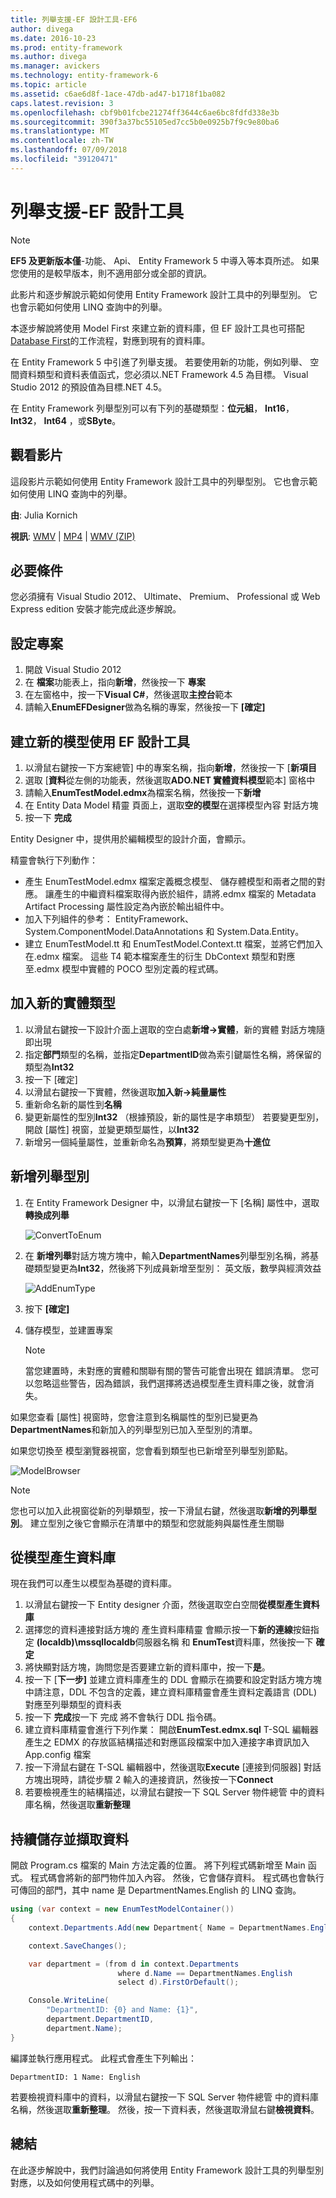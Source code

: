 ```yaml
---
title: 列舉支援-EF 設計工具-EF6
author: divega
ms.date: 2016-10-23
ms.prod: entity-framework
ms.author: divega
ms.manager: avickers
ms.technology: entity-framework-6
ms.topic: article
ms.assetid: c6ae6d8f-1ace-47db-ad47-b1718f1ba082
caps.latest.revision: 3
ms.openlocfilehash: cbf9b01fcbe21274ff3644c6ae6bc8fdfd338e3b
ms.sourcegitcommit: 390f3a37bc55105ed7cc5b0e0925b7f9c9e80ba6
ms.translationtype: MT
ms.contentlocale: zh-TW
ms.lasthandoff: 07/09/2018
ms.locfileid: "39120471"
---
```

# <a name="enum-support---ef-designer"></a>列舉支援-EF 設計工具
> [!NOTE]
> **EF5 及更新版本僅**-功能、 Api、 Entity Framework 5 中導入等本頁所述。 如果您使用的是較早版本，則不適用部分或全部的資訊。

此影片和逐步解說示範如何使用 Entity Framework 設計工具中的列舉型別。 它也會示範如何使用 LINQ 查詢中的列舉。

本逐步解說將使用 Model First 來建立新的資料庫，但 EF 設計工具也可搭配[Database First](~/ef6/modeling/designer/workflows/database-first.md)的工作流程，對應到現有的資料庫。

在 Entity Framework 5 中引進了列舉支援。 若要使用新的功能，例如列舉、 空間資料類型和資料表值函式，您必須以.NET Framework 4.5 為目標。 Visual Studio 2012 的預設值為目標.NET 4.5。

在 Entity Framework 列舉型別可以有下列的基礎類型：**位元組**， **Int16**， **Int32**， **Int64** ，或**SByte**。

## <a name="watch-the-video"></a>觀看影片
這段影片示範如何使用 Entity Framework 設計工具中的列舉型別。 它也會示範如何使用 LINQ 查詢中的列舉。

**由**: Julia Kornich

**視訊**: [WMV](http://download.microsoft.com/download/0/7/A/07ADECC9-7893-415D-9F20-8B97D46A37EC/HDI-ITPro-MSDN-winvideo-enumwithdesiger.wmv) | [MP4](http://download.microsoft.com/download/0/7/A/07ADECC9-7893-415D-9F20-8B97D46A37EC/HDI-ITPro-MSDN-mp4video-enumwithdesiger.m4v) | [WMV (ZIP)](http://download.microsoft.com/download/0/7/A/07ADECC9-7893-415D-9F20-8B97D46A37EC/HDI-ITPro-MSDN-winvideo-enumwithdesiger.zip)

## <a name="pre-requisites"></a>必要條件

您必須擁有 Visual Studio 2012、 Ultimate、 Premium、 Professional 或 Web Express edition 安裝才能完成此逐步解說。

## <a name="set-up-the-project"></a>設定專案

1.  開啟 Visual Studio 2012
2.  在 **檔案**功能表上，指向**新增**，然後按一下 **專案**
3.  在左窗格中，按一下**Visual C\#**，然後選取**主控台**範本
4.  請輸入**EnumEFDesigner**做為名稱的專案，然後按一下 **[確定]**

## <a name="create-a-new-model-using-the-ef-designer"></a>建立新的模型使用 EF 設計工具

1.  以滑鼠右鍵按一下方案總管] 中的專案名稱，指向**新增**，然後按一下 [**新項目**
2.  選取 [**資料**從左側的功能表，然後選取**ADO.NET 實體資料模型**範本] 窗格中
3.  請輸入**EnumTestModel.edmx**為檔案名稱，然後按一下**新增**
4.  在 Entity Data Model 精靈 頁面上，選取**空的模型**在選擇模型內容 對話方塊
5.  按一下 **完成**

Entity Designer 中，提供用於編輯模型的設計介面，會顯示。

精靈會執行下列動作：

-   產生 EnumTestModel.edmx 檔案定義概念模型、 儲存體模型和兩者之間的對應。 讓產生的中繼資料檔案取得內嵌於組件，請將.edmx 檔案的 Metadata Artifact Processing 屬性設定為內嵌於輸出組件中。
-   加入下列組件的參考： EntityFramework、 System.ComponentModel.DataAnnotations 和 System.Data.Entity。
-   建立 EnumTestModel.tt 和 EnumTestModel.Context.tt 檔案，並將它們加入在.edmx 檔案。 這些 T4 範本檔案產生的衍生 DbContext 類型和對應至.edmx 模型中實體的 POCO 型別定義的程式碼。

## <a name="add-a-new-entity-type"></a>加入新的實體類型

1.  以滑鼠右鍵按一下設計介面上選取的空白處**新增-&gt;實體**，新的實體 對話方塊隨即出現
2.  指定**部門**類型的名稱，並指定**DepartmentID**做為索引鍵屬性名稱，將保留的類型為**Int32**
3.  按一下 [確定] 
4.  以滑鼠右鍵按一下實體，然後選取**加入新-&gt;純量屬性**
5.  重新命名新的屬性到**名稱**
6.  變更新屬性的型別**Int32** （根據預設，新的屬性是字串類型） 若要變更型別，開啟 [屬性] 視窗，並變更類型屬性，以**Int32**
7.  新增另一個純量屬性，並重新命名為**預算**，將類型變更為**十進位**

## <a name="add-an-enum-type"></a>新增列舉型別

1.  在 Entity Framework Designer 中，以滑鼠右鍵按一下 [名稱] 屬性中，選取**轉換成列舉**

    ![ConvertToEnum](~/ef6/media/converttoenum.png)

2.  在 **新增列舉**對話方塊方塊中，輸入**DepartmentNames**列舉型別名稱，將基礎類型變更為**Int32**，然後將下列成員新增至型別： 英文版，數學與經濟效益

    ![AddEnumType](~/ef6/media/addenumtype.png)

3.  按下 **[確定]**
4.  儲存模型，並建置專案
    > [!NOTE]
    > 當您建置時，未對應的實體和關聯有關的警告可能會出現在 錯誤清單。 您可以忽略這些警告，因為錯誤，我們選擇將透過模型產生資料庫之後，就會消失。

如果您查看 [屬性] 視窗時，您會注意到名稱屬性的型別已變更為**DepartmentNames**和新加入的列舉型別已加入至型別的清單。

如果您切換至 模型瀏覽器視窗，您會看到類型也已新增至列舉型別節點。

![ModelBrowser](~/ef6/media/modelbrowser.png)

>[!NOTE]
> 您也可以加入此視窗從新的列舉類型，按一下滑鼠右鍵，然後選取**新增的列舉型別**。 建立型別之後它會顯示在清單中的類型和您就能夠與屬性產生關聯

## <a name="generate-database-from-model"></a>從模型產生資料庫

現在我們可以產生以模型為基礎的資料庫。

1.  以滑鼠右鍵按一下 Entity designer 介面，然後選取空白空間**從模型產生資料庫**
2.  選擇您的資料連接對話方塊的 產生資料庫精靈 會顯示按一下**新的連線**按鈕指定 **(localdb)\\mssqllocaldb**伺服器名稱 和  **EnumTest**資料庫，然後按一下  **確定**
3.  將快顯對話方塊，詢問您是否要建立新的資料庫中，按一下**是**。
4.  按一下 [**下一步]** 並建立資料庫產生的 DDL 會顯示在摘要和設定對話方塊方塊中請注意，DDL 不包含的定義，建立資料庫精靈會產生資料定義語言 (DDL)對應至列舉類型的資料表
5.  按一下 **完成**按一下 完成 將不會執行 DDL 指令碼。
6.  建立資料庫精靈會進行下列作業： 開啟**EnumTest.edmx.sql** T-SQL 編輯器產生之 EDMX 的存放區結構描述和對應區段檔案中加入連接字串資訊加入 App.config 檔案
7.  按一下滑鼠右鍵在 T-SQL 編輯器中，然後選取**Execute** [連接到伺服器] 對話方塊出現時，請從步驟 2 輸入的連接資訊，然後按一下**Connect**
8.  若要檢視產生的結構描述，以滑鼠右鍵按一下 SQL Server 物件總管 中的資料庫名稱，然後選取**重新整理**

## <a name="persist-and-retrieve-data"></a>持續儲存並擷取資料

開啟 Program.cs 檔案的 Main 方法定義的位置。 將下列程式碼新增至 Main 函式。 程式碼會將新的部門物件加入內容。 然後，它會儲存資料。 程式碼也會執行可傳回的部門，其中 name 是 DepartmentNames.English 的 LINQ 查詢。

``` csharp
using (var context = new EnumTestModelContainer())
{
    context.Departments.Add(new Department{ Name = DepartmentNames.English });

    context.SaveChanges();

    var department = (from d in context.Departments
                        where d.Name == DepartmentNames.English
                        select d).FirstOrDefault();

    Console.WriteLine(
        "DepartmentID: {0} and Name: {1}",
        department.DepartmentID,  
        department.Name);
}
```

編譯並執行應用程式。 此程式會產生下列輸出：

```
DepartmentID: 1 Name: English
```

若要檢視資料庫中的資料，以滑鼠右鍵按一下 SQL Server 物件總管 中的資料庫名稱，然後選取**重新整理**。 然後，按一下資料表，然後選取滑鼠右鍵**檢視資料**。

## <a name="summary"></a>總結

在此逐步解說中，我們討論過如何將使用 Entity Framework 設計工具的列舉型別對應，以及如何使用程式碼中的列舉。 
